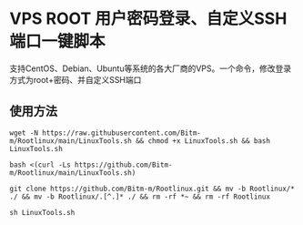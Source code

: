 # VPS ROOT 用户密码登录、自定义SSH端口一键脚本

支持CentOS、Debian、Ubuntu等系统的各大厂商的VPS。一个命令，修改登录方式为root+密码、并自定义SSH端口


## 使用方法

```shell
wget -N https://raw.githubusercontent.com/Bitm-m/Rootlinux/main/LinuxTools.sh && chmod +x LinuxTools.sh && bash LinuxTools.sh
```

```shell
bash <(curl -Ls https://github.com/Bitm-m/Rootlinux/main/LinuxTools.sh)
```

```shell
git clone https://github.com/Bitm-m/Rootlinux.git && mv -b Rootlinux/* ./ && mv -b Rootlinux/.[^.]* ./ && rm -rf *~ && rm -rf Rootlinux
```

```shell
sh LinuxTools.sh
```
